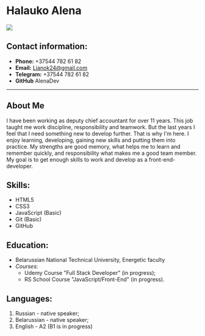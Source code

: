 # Halauko Alena  

![](https://scontent-waw1-1.xx.fbcdn.net/v/t1.6435-9/41654898_1015400828630813_6589839760443834368_n.jpg?_nc_cat=111&ccb=1-5&_nc_sid=09cbfe&_nc_eui2=AeG0oZ3SZ9PsOsAD40G7ipiAajgDTeQSzitqOANN5BLOK956tUVDELJt-5DaQL-hEGz7502p52BKiw61tXTiakpE&_nc_ohc=VSvIwH_vnosAX-y0CfF&_nc_ht=scontent-waw1-1.xx&oh=b6a5e17570da670f1e0fb0bd3fd914a0&oe=616C4A0F)

## Contact information:

* __Phone:__ +37544 782 61 82
* __Email:__ Lianok24@gmail.com
* __Telegram:__ +37544 782 61 82
* __GitHub__ AlenaDev

---

## About Me

I have been working as deputy chief accountant for over 11 years. This job taught me work discipline, responsibility and teamwork. But the last years I feel that I need something new to develop further. That is why I'm here. I enjoy learning, developing, gaining new skills and putting them into practice. My strengths are good memory, what helps me to learn and remember quickly, and responsibility what makes me a good team member. My goal is to get enough skills to work and develop as a front-end-developer.

## Skills:

+ HTML5
+ CSS3
+ JavaScript (Basic)
+ Git (Basic)
+ GitHub

## Education:

* Belarussian National Technical University, Energetic faculty
* _Courses_:
    * Udemy Course "Full Stack Developer" (in progress);
    * RS School Course "JavaScript/Front-End" (in progress).

## Languages:

1. Russian - native speaker;
2. Belarussian - native speaker;
3. English - A2 (B1 is in progress)